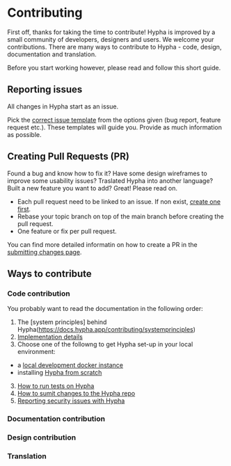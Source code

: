 # Contributing

First off, thanks for taking the time to contribute! Hypha is improved by a small community of developers, designers and users. We welcome your contributions. There are many ways to contribute to Hypha - code, design, documentation and translation.

Before you start working however, please read and follow this short guide.

## Reporting issues

All changes in Hypha start as an issue.

Pick the [correct issue template](https://github.com/HyphaApp/hypha/issues/new/choose) from the options given (bug report, feature request etc.). These templates will guide you. Provide as much information as possible. 

## Creating Pull Requests (PR)

Found a bug and know how to fix it? Have some design wireframes to improve some usability issues? Traslated Hypha into another language? Built a new feature you want to add? Great! Please read on.

- Each pull request need to be linked to an issue. If non exist, [create one first](https://github.com/HyphaApp/hypha/issues/new/choose).
- Rebase your topic branch on top of the main branch before creating the pull request.
- One feature or fix per pull request.

You can find more detailed informatin on how to create a PR in the [submitting changes page](https://docs.hypha.app/contributing/submittingchanges).

## Ways to contribute

### Code contribution

You probably want to read the documentation in the following order: 

1. The [system principles] behind Hypha(https://docs.hypha.app/contributing/systemprinciples)
2. [Implementation details](https://docs.hypha.app/contributing/implementationdetails)
3. Choose one of the followng to get Hypha set-up in your local environment:
  * a [local development docker instance](https://docs.hypha.app/contributing/localdeveldocker)
  * installing [Hypha from scratch](https://docs.hypha.app/contributing/localdevelscratch)
3. [How to run tests on Hypha](https://docs.hypha.app/contributing/testing) 
4. [How to sumit changes to the Hypha repo](https://docs.hypha.app/contributing/submittingchanges)
5. [Reporting security issues with Hypha](https://docs.hypha.app/contributing/contributing/security)

### Documentation contribution

### Design contribution

### Translation
